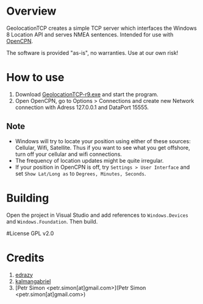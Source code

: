 # Overview
GeolocationTCP creates a simple TCP server which interfaces the Windows 8 Location API and serves NMEA sentences. Intended for use with [OpenCPN](http://opencpn.org).

The software is provided "as-is", no warranties. Use at our own risk!

# How to use
1. Download [GeolocationTCP-r9.exe](https://github.com/floviolleau/geolocation-tcp/releases/download/v0.9/GeolocationTCP-r9.exe) and start the program.
2. Open OpenCPN, go to Options > Connections and create new Network connection with Adress 127.0.0.1 and DataPort 15555.

## Note
- Windows will try to locate your position using either of these sources: Cellular, Wifi, Satellite. Thus if you want to see what you get offshore, turn off your cellular and wifi connections.
- The frequency of location updates might be quite irregular. 
- If your position in OpenCPN is off, try `Settings > User Interface` and set `Show Lat/Long as` to `Degrees, Minutes, Seconds`.

# Building
Open the project in Visual Studio and add references to `Windows.Devices` and `Windows.Foundation`. Then build.

#License
GPL v2.0

# Credits
1. [edrazy](http://www.codeproject.com/Articles/13232/A-very-basic-TCP-server-written-in-C)
2. [kalmangabriel](http://forum.gpsgate.com/topic.asp?TOPIC_ID=13491)
3. [Petr Simon <petr.simon[at]gmail.com>](Petr Simon <petr.simon[at]gmail.com>)
